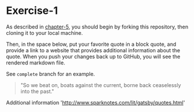 # Exercise-1

As described in [chapter-5](https://info201-s17.github.io/book/introduction-to-git-and-github.html), you should begin by forking this repository, then cloning it to your local machine.

Then, in the space below, put your favorite quote in a block quote, and provide a link to a website that provides additional information about the quote. When you push your changes back up to GitHub, you will see the rendered markdown file.

See `complete` branch for an example.

> "So we beat on, boats against the current, borne back ceaselessly into the past."

Additional information 'http://www.sparknotes.com/lit/gatsby/quotes.html'
